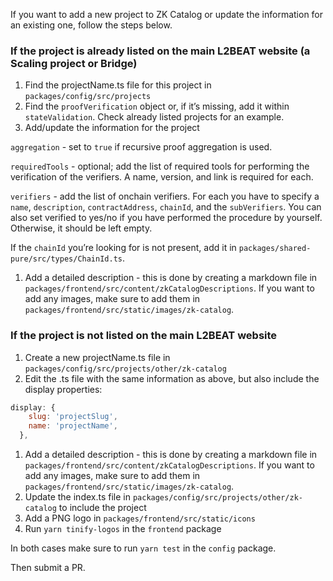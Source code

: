 If you want to add a new project to ZK Catalog or update the information for an existing one, follow the steps below.

### If the project is already listed on the main L2BEAT website (a Scaling project or Bridge)

1. Find the projectName.ts file for this project in `packages/config/src/projects`
2. Find the `proofVerification` object or, if it’s missing, add it within `stateValidation`. Check already listed projects for an example.
3. Add/update the information for the project

`aggregation` - set to `true` if recursive proof aggregation is used.

`requiredTools` - optional; add the list of required tools for performing the verification of the verifiers. A name, version, and link is required for each.

`verifiers` - add the list of onchain verifiers. For each you have to specify a `name`, `description`, `contractAddress`, `chainId`, and the `subVerifiers`. You can also set verified to yes/no if you have performed the procedure by yourself. Otherwise, it should be left empty.

If the `chainId` you’re looking for is not present, add it in `packages/shared-pure/src/types/ChainId.ts`.

1. Add a detailed description - this is done by creating a markdown file in `packages/frontend/src/content/zkCatalogDescriptions`. If you want to add any images, make sure to add them in `packages/frontend/src/static/images/zk-catalog`.

### If the project is not listed on the main L2BEAT website

1. Create a new projectName.ts file in `packages/config/src/projects/other/zk-catalog`
2. Edit the .ts file with the same information as above, but also include the display properties:

```jsx
display: {
    slug: 'projectSlug',
    name: 'projectName',
  },
```

1. Add a detailed description - this is done by creating a markdown file in `packages/frontend/src/content/zkCatalogDescriptions`. If you want to add any images, make sure to add them in `packages/frontend/src/static/images/zk-catalog`.
2. Update the index.ts file in `packages/config/src/projects/other/zk-catalog` to include the project
3. Add a PNG logo in `packages/frontend/src/static/icons`
4. Run `yarn tinify-logos` in the `frontend` package

In both cases make sure to run `yarn test` in the `config` package.

Then submit a PR.
